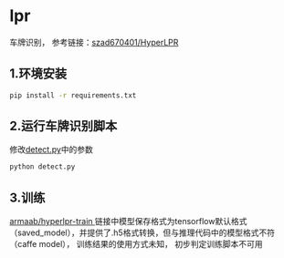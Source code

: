 # lpr
车牌识别， 参考链接：[szad670401/HyperLPR](https://github.com/szad670401/HyperLPR)

## 1.环境安装
```bash
pip install -r requirements.txt
```

## 2.运行车牌识别脚本
修改[detect.py](detect.py)中的参数
```bash
python detect.py
```

## 3.训练
[armaab/hyperlpr-train ](https://github.com/armaab/hyperlpr-train)
链接中模型保存格式为tensorflow默认格式（saved_model），并提供了.h5格式转换，但与推理代码中的模型格式不符（caffe model），
训练结果的使用方式未知， 初步判定训练脚本不可用
